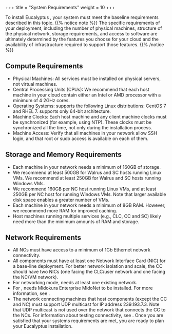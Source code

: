 +++
title = "System Requirements"
weight = 10
+++

To install Eucalyptus , your system must meet the baseline requirements described in this topic.
{{% notice note %}}
The specific requirements of your deployment, including the number of physical machines, structure of the physical network, storage requirements, and access to software are ultimately determined by the features you choose for your cloud and the availability of infrastructure required to support those features. 
{{% /notice %}}

## Compute Requirements


* Physical Machines: All services must be installed on physical servers, not virtual machines. 
* Central Processing Units (CPUs): We recommend that each host machine in your cloud contain either an Intel or AMD processor with a minimum of 4 2GHz cores. 
* Operating Systems: supports the following Linux distributions: CentOS 7 and RHEL 7. supports only 64-bit architecture. 
* Machine Clocks: Each host machine and any client machine clocks must be synchronized (for example, using NTP). These clocks must be synchronized all the time, not only during the installation process. 
* Machine Access: Verify that all machines in your network allow SSH login, and that root or sudo access is available on each of them. 

## Storage and Memory Requirements


* Each machine in your network needs a minimum of 160GB of storage. 
* We recommend at least 500GB for Walrus and SC hosts running Linux VMs. We recommend at least 250GB for Walrus and SC hosts running Windows VMs. 
* We recommend 160GB per NC host running Linux VMs, and at least 250GB per NC host for running Windows VMs. Note that larger available disk space enables a greater number of VMs. 
* Each machine in your network needs a minimum of 8GB RAM. However, we recommend more RAM for improved caching. 
* Host machines running multiple services (e.g., CLC, CC and SC) likely need more than the minimum amounts of RAM and storage. 

## Network Requirements


* All NCs must have access to a minimum of 1Gb Ethernet network connectivity. 
* All components must have at least one Network Interface Card (NIC) for a base-line deployment. For better network isolation and scale, the CC should have two NICs (one facing the CLC/user network and one facing the NC/VM network). 
* For networking mode, needs at least one existing network. 
* For , needs Midokura Enterprise MidoNet to be installed. For more information, see . 
* The network connecting machines that host components (except the CC and NC) must support UDP multicast for IP address 239.193.7.3. Note that UDP multicast is not used over the network that connects the CC to the NCs. For information about testing connectivity, see . 
Once you are satisfied that your systems requirements are met, you are ready to plan your Eucalyptus installation. 

